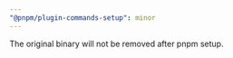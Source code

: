 ```yaml
---
"@pnpm/plugin-commands-setup": minor
---
```


The original binary will not be removed after pnpm setup.
